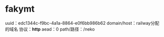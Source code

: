 # fakymt
uuid：edc1344c-f9bc-4a1a-8864-e0f6bb986b62
domain/host：railway分配的域名
协议：**http**
aead：0
path/路径：/neko
